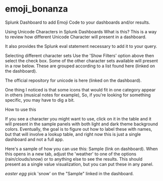 # emoji_bonanza
Splunk Dashboard to add Emoji Code to your dashboards and/or results.



Using Unicode Characters in Splunk Dashboards
What is this?
This is a way to review how different Unicode Character will present in a dashboard.

It also provides the Splunk eval statement necessary to add it to your query.

Selecting different character sets
Use the 'Show Filters' option above then select the check box. Some of the other character sets available will present in a row below. These are grouped according to a list found here (linked on the dashboard).

The official repository for unicode is here (linked on the dashboard).

One thing I noticed is that some icons that would fit in one category appear in others (musical notes for example), So, if you're looking for something specific, you may have to dig a bit.

How to use this

If you see a character you might want to use, click on it in the table and it will present in the sample panels with both light and dark theme background colors.
Eventually, the goal is to figure out how to label these with names, but that will involve a lookup table, and right now this is just a single dashboard and not a full app.

Here's a sample of how you can use this: Sample (link on dashboard). When this opens in a new tab, adjust the 'weather' to one of the options (rain/clouds/snow) or to anything else to see the results. This should present as a single value visualization, but you can put these in any panel.


*easter egg* pick 'snow' on the "Sample" linked in the dashboard.  
